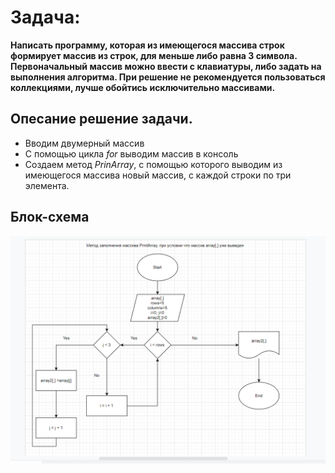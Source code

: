 # Задача:

**Написать программу, которая из имеющегося массива строк формирует массив из строк, для меньше либо равна 3 символа. 
Первоначальный массив можно ввести с клавиатуры, либо задать на выполнения алгоритма. При решение не рекомендуется пользоваться 
коллекциями, лучше обойтись исключительно массивами.**

## Опесание решение задачи.

* Вводим двумерный массив
* С помощью цикла *for* выводим массив в консоль
* Создаем метод *PrinArray*, с помощью которого выводим из имеющегося массива новый массив, с каждой строки по три элемента.

## Блок-схема

![блок-схема](Блок-схема_к_Итоговой_пров..png)